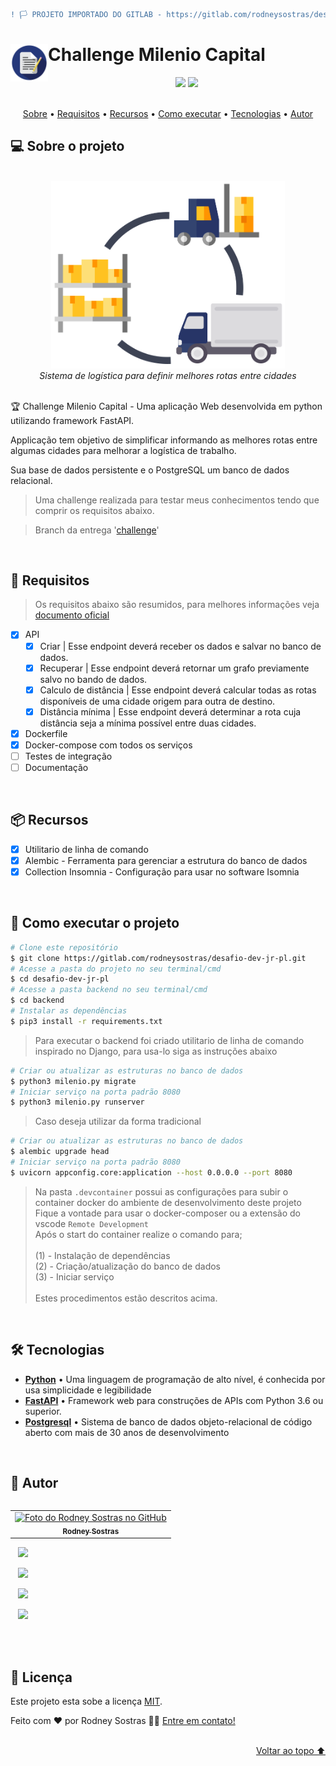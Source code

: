 ```diff
! 🏳️ PROJETO IMPORTADO DO GITLAB - https://gitlab.com/rodneysostras/desafio-dev-jr-pl
```


<h1>
    <img src=".gitlab/assets/img/icon-readme-title.png" alt="" height="60em" align="left"/>
    Challenge Milenio Capital
</h1>
<div align="center">
    <img src="https://img.shields.io/badge/python-3670A0?style=for-the-badge&logo=python&logoColor=ffdd54" />
    <img src="https://img.shields.io/badge/FastAPI-005571?style=for-the-badge&logo=fastapi&logoColor=white" />
</div>

<br />

<div align="center">
    <p>
        <a href="#-sobre-o-projeto">Sobre</a> •
        <a href="#-requisitos">Requisitos</a> •
        <a href="#-recursos">Recursos</a> •
        <a href="#-como-executar-o-projeto">Como executar</a> •
        <a href="#-tecnologias">Tecnologias</a> •
        <a href="#-autor">Autor</a>
    </p>
</div>

## 💻 Sobre o projeto

<br />

<div align="center"><img src=".gitlab/assets/img/icon-readme-body.png" alt="previewer" height="300em"/></div>

<div align="center">
    <em>
        Sistema de logística para definir melhores rotas entre cidades<br />
    </em>
</div>

<br />

🏆 Challenge Milenio Capital - Uma aplicação Web desenvolvida em python utilizando framework FastAPI.

Applicação tem objetivo de simplificar informando as melhores rotas entre algumas cidades para melhorar a logística de trabalho.

Sua base de dados persistente e o PostgreSQL um banco de dados relacional.

> Uma challenge realizada para testar meus conhecimentos tendo que comprir os requisitos abaixo.

> Branch da entrega '[challenge](https://gitlab.com/rodneysostras/desafio-dev-jr-pl/tree/challenge)'

<br />

## 🎯 Requisitos

> Os requisitos abaixo são resumidos, para melhores informações veja [documento oficial](docs/challenge.md)

- [X] API
  - [X] Criar | Esse endpoint deverá receber os dados e salvar no banco de dados.
  - [X] Recuperar | Esse endpoint deverá retornar um grafo previamente salvo no bando de dados.
  - [X] Calculo de distância | Esse endpoint deverá calcular todas as rotas disponíveis de uma cidade origem para outra de destino.
  - [X] Distância mínima | Esse endpoint deverá determinar a rota cuja distância seja a mínima possível entre duas cidades.
- [X] Dockerfile
- [X] Docker-compose com todos os serviços
- [ ] Testes de integração
- [ ] Documentação

<br />

## 📦 Recursos

- [X] Utilitario de linha de comando
- [X] Alembic - Ferramenta para gerenciar a estrutura do banco de dados
- [X] Collection Insomnia - Configuração para usar no software Isomnia

<br />

## 🚀 Como executar o projeto

```bash
# Clone este repositório
$ git clone https://gitlab.com/rodneysostras/desafio-dev-jr-pl.git
# Acesse a pasta do projeto no seu terminal/cmd
$ cd desafio-dev-jr-pl
# Acesse a pasta backend no seu terminal/cmd
$ cd backend
# Instalar as dependências
$ pip3 install -r requirements.txt
```

> Para executar o backend foi criado utilitario de linha de comando inspirado no Django, para usa-lo siga as instruções abaixo

```bash
# Criar ou atualizar as estruturas no banco de dados
$ python3 milenio.py migrate
# Iniciar serviço na porta padrão 8080
$ python3 milenio.py runserver
```

> Caso deseja utilizar da forma tradicional

```bash
# Criar ou atualizar as estruturas no banco de dados
$ alembic upgrade head
# Iniciar serviço na porta padrão 8080
$ uvicorn appconfig.core:application --host 0.0.0.0 --port 8080
```

> Na pasta `.devcontainer` possui as configurações para subir o container docker do ambiente de desenvolvimento deste projeto \
> Fique a vontade para usar o docker-composer ou a extensão do vscode `Remote Development` \
> Após o start do container realize o comando para; \
> \
> (1) - Instalação de dependências \
> (2) - Criação/atualização do banco de dados \
> (3) - Iniciar serviço \
> \
> Estes procedimentos estão descritos acima.

<br />

## 🛠 Tecnologias

-   **[Python](https://www.python.org/)** • Uma linguagem de programação de alto nível, é conhecida por usa simplicidade e legibilidade
-   **[FastAPI](https://fastapi.tiangolo.com/)** • Framework web para construções de APIs com Python 3.6 ou superior.
-   **[Postgresql](https://www.postgresql.org/)** • Sistema de banco de dados objeto-relacional de código aberto com mais de 30 anos de desenvolvimento

<br />

## 🦸 Autor

<table align="left">
  <tr>
    <td align="center">
      <a href="#">
        <img src="https://github.com/rodneysostras.png" width="150px;" alt="Foto do Rodney Sostras no GitHub"/><br>
        <sub>
          <b>Rodney Sostras</b>
        </sub>
      </a>
    </td>
  </tr>
</table>
<p>
    &nbsp;&nbsp;
    <a href="https://github.com/rodneysostras">
        <img src="https://img.shields.io/badge/rodneysostras-000000?style=for-the-badge&logo=GitHub&logoColor=FFF" />
    </a>
</p>
<p>
    &nbsp;&nbsp;
    <a href="https://linkedin.com/in/rodney-sostras" alt="Linkedin do Rodney Sostras">
        <img src="https://img.shields.io/badge/-rodney--sostras-0077B5?style=for-the-badge&logo=Linkedin&logoColor=FFF"/>
    </a>
</p>
<p>&nbsp;&nbsp;
    <a href="mailto:rodney.sostras@gmail.com" alt="Email do Rodney Sostras">
        <img src="https://img.shields.io/badge/-rodney.sostras@gmail.com-D14836?style=for-the-badge&logo=Gmail&logoColor=FFF" />
    </a>
</p>
<p>&nbsp;&nbsp;
    <a href="https://rodneysostras.me/" alt="Web Site do Rodney Sostras">
        <img src="https://img.shields.io/badge/%F0%9F%8C%8E%20RODNEYSOSTRAS.ME%20-191919?style=for-the-badge" />
    </a>
</p>

<br />

<!-- ## 🎨 Creditos -->

<br />

## 📝 Licença

Este projeto esta sobe a licença [MIT](./LICENSE).

Feito com ❤️ por Rodney Sostras 👋🏽 [Entre em contato!](https://www.linkedin.com/in/rodney-sostras/)

<br />

<div align="right"><a href="#">Voltar ao topo ⬆</a></div>
